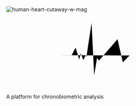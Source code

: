 <div class="hero-block">
  <div class="hero-monitor">
      <img class="ekg-underlay" alt="human-heart-cutaway-w-mag" src="images/human-heart-cutaway-w-mag.png" />
      <svg class="ekg" version="1.1" xmlns="http://www.w3.org/2000/svg" xmlns:xlink="http://www.w3.org/1999/xlink"
          viewBox="0 0 500 200" xml:space="preserve">
        <g>
            <polyline class="ekg" points="366.6,113.8 328.2,113.8 310.3,132.3 296,70.7 246.8,127.4 241.6,120.2 233.9,166.4
                227,27.6 213.2,118.3 211.8,112.3 205.1,126.1 198.2,108.5 194.1,124.4 184.5,92.9 174.1,113 144.3,113"/>
        </g>
      </svg>
  </div>
  <p class="hero-tagline">
    A platform for chronobiometric analysis
  </p>
</div>